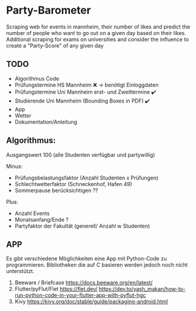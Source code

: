 # Party-Barometer
Scraping web for events in mannheim, their number of likes and predict the number of people who want to go out on a given day based on their likes.
Additional scraping for exams on universities and consider the influence to create a "Party-Score" of any given day


## TODO
- Algorithmus Code
- Prüfungstermine HS Mannheim ❌ -> benötigt Einloggdaten
- Prüfungstermine Uni Mannheim erst- und Zweittermine ✔️
- Studierende Uni Mannheim (Bounding Boxes in PDF) ✔️
- App
- Wetter 
- Dokumentation/Anleitung


## Algorithmus:

Ausgangswert 100 (alle Studenten verfügbar und partywillig)

Minus:

- Prüfungsbelastungsfaktor (Anzahl Studenten x Prüfungen)
- Schlechtwetterfaktor (Schneckenhof, Hafen 49)
- Sommerpause berücksichtigen ??

Plus:

- Anzahl Events
- Monatsanfang/Ende ?
- Partyfaktor der Fakultät (generell/ Anzahl w Studenten)

## APP
 Es gibt verschiedene Möglichkeiten eine App mit Python-Code zu programmieren. 
 Bibliotheken die auf C basieren werden jedoch noch nicht unterstützt.
 1. Beeware / Briefcase 
    https://docs.beeware.org/en/latest/
 2. Flutter/pyFlut/Flet
    https://flet.dev/
    https://dev.to/yash_makan/how-to-run-python-code-in-your-flutter-app-with-pyflut-hgc
 3. Kivy
    https://kivy.org/doc/stable/guide/packaging-android.html
 
